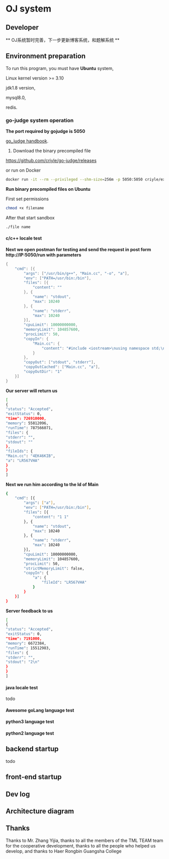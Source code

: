 # OJ system

## Developer
**
  OJ系统暂时完善，下一步更新博客系统，和题解系统
 **
## Environment preparation

 To run this program, you must have **Ubuntu** system,

 Linux kernel version >= 3.10

 jdk1.8 version,

 mysql8.0,

 redis.

### go-judge system operation

**The port required by gojudge is 5050**

<a href="">go_judge handbook</a>.

  1. Download the binary precompiled file

https://github.com/criyle/go-judge/releases

or run on Docker

~~~bash
docker run -it --rm --privileged --shm-size=256m -p 5050:5050 criyle/executorserver
~~~

**Run binary precompiled files on Ubuntu**

First set permissions

~~~bash
chmod +x filename
~~~

After that start sandbox

~~~BASH
./file name  
~~~

#### c/c++ locale test

**Next we open postman for testing and send the request in post form http://IP:5050/run with parameters**

~~~java
{
    "cmd": [{
        "args": ["/usr/bin/g++", "Main.cc", "-o", "a"],
        "env": ["PATH=/usr/bin:/bin"],
        "files": [{
            "content": ""
        }, {
            "name": "stdout",
            "max": 10240
        }, {
            "name": "stderr",
            "max": 10240
        }],
        "cpuLimit": 10000000000,
        "memoryLimit": 104857600,
        "procLimit": 50,
        "copyIn": {
            "Main.cc": {
                "content": "#include <iostream>\nusing namespace std;\nint main() {\nint a, b;\ncin >> a >> b;\ncout << a + b << endl;\n} "
            }
        },
        "copyOut": ["stdout", "stderr"],
        "copyOutCached": ["Main.cc", "a"],
        "copyOutDir": "1"
    }]
}
~~~

**Our server will return us**

~~~bash
[
{
"status": "Accepted",
"exitStatus": 0,
"time": 726910000,
"memory": 55812096,
"runTime": 787566071,
"files": {
"stderr": "",
"stdout": ""
},
"fileIds": {
"Main.cc": "4EK46KIB",
"a": "LR567VHA"
}
}
]
~~~

**Next we run him according to the Id of Main**

~~~bash
{
    "cmd": [{
        "args": ["a"],
        "env": ["PATH=/usr/bin:/bin"],
        "files": [{
            "content": "1 1"
        }, {
            "name": "stdout",
            "max": 10240
        }, {
            "name": "stderr",
            "max": 10240
        }],
        "cpuLimit": 10000000000,
        "memoryLimit": 104857600,
        "procLimit": 50,
        "strictMemoryLimit": false,
        "copyIn": {
            "a": {
                "fileId": "LR567VHA"
            }
        }
    }]
}
~~~

**Server feedback to us**

~~~bash
[
{
"status": "Accepted",
"exitStatus": 0,
"time": 7191000,
"memory": 6672384,
"runTime": 15512983,
"files": {
"stderr": "",
"stdout": "2\n"
}
}
]
~~~

#### java locale test

todo

#### Awesome goLang language test

#### python3 language test

#### python2 language test

## backend startup

todo

## front-end startup



## Dev log



## Architecture diagram

## Thanks

 Thanks to Mr. Zhang Yijia, thanks to all the members of the TML TEAM team for the cooperative development, thanks to all the people who helped us develop, and thanks to Haer Rongbin Guangsha College
